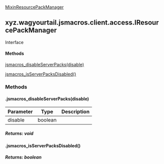 
[MixinResourcePackManager](1.9.2/xyz/wagyourtail/jsmacros/client/mixins/access/MixinResourcePackManager.html)

xyz.wagyourtail.jsmacros.client.access.IResourcePackManager
-----------------------------------------------------------

Interface
#### 

#### Methods

[jsmacros\_disableServerPacks(disable)](#jsmacros_disableServerPacks-boolean-)


[jsmacros\_isServerPacksDisabled()](#jsmacros_isServerPacksDisabled-)



### Methods

#### .jsmacros\_disableServerPacks(disable)

| Parameter | Type | Description |
|---|---|---|
| disable | boolean |  |

##### Returns: void



#### .jsmacros\_isServerPacksDisabled()


##### Returns: boolean




